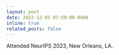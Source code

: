 ```yaml
---
layout: post
date: 2022-12-03 07:59:00-0400
inline: true
related_posts: false
---
```


Attended NeurIPS 2023, New Orleans, LA.